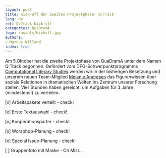 ```yaml
---
layout: post
title: Kick-off der zweiten Projektphase: Q:Track 
lang: de
ref: Q:Track Kick-off
categories: QuaDramA
logo: /assets/Kickoff.jpg
authors: 
- Marcus Willand
index: true
---
```


Am 5.Oktober hat die zweite Projektphase von QuaDramA unter dem Namen Q:Track begonnen. Gefördert vom DFG-Schwerpunktprogramms [Computational Literary Studies](https://dfg-spp-cls.github.io/) werden wir in der bisherigen Besetzung und unserem neuen Team-Mitglied [Melanie Andresen](https://quadrama.github.io/people.de#melanie-andresen) das Figurenwissen über soziale Relationen in dramatischen Welten ins Zentrum unserer Forschung stellen. Vier Stunden haben gereicht, um Aufgaben für 3 Jahre (mindestens!) zu verteilen.

[x] Arbeitspakete verteilt - check!

[x] Erste Textauswahl - check!

[x] Kooperationsparter - check!

[x] Worsphop-Planung - check!

[x] Special Issue-Planung - check!

[ ] Gruppenfoto mit Maske - Oh Mist...
